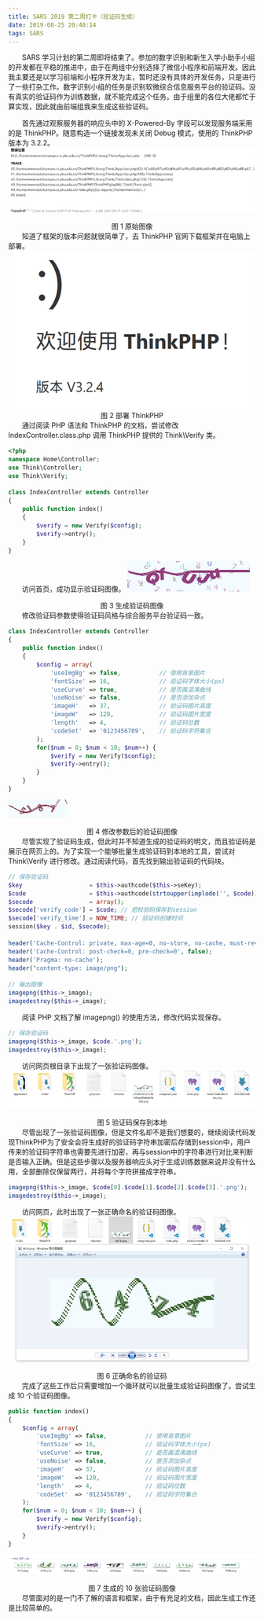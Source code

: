 ```yaml
---
title: SARS 2019 第二周打卡（验证码生成）
date: 2019-08-25 20:40:14
tags: SARS
---
```

　　SARS 学习计划的第二周即将结束了。参加的数字识别和新生入学小助手小组的开发都在平稳的推进中，由于在两组中分别选择了微信小程序和前端开发。因此我主要还是以学习前端和小程序开发为主，暂时还没有具体的开发任务，只是进行了一些打杂工作。数字识别小组的任务是识别软微综合信息服务平台的验证码。没有真实的验证码作为训练数据，就不能完成这个任务。由于组里的各位大佬都忙于算实现，因此就由前端组我来生成这些验证码。<!-- more -->

　　首先通过观察服务器的响应头中的 X-Powered-By 字段可以发现服务端采用的是 ThinkPHP。随意构造一个链接发现未关闭 Debug 模式，使用的 ThinkPHP 版本为 3.2.2。
![ThinkPHP3.2.2](/images/thinkphp-debug.png) <center>图 1 原始图像</center>
　　知道了框架的版本问题就很简单了，去 ThinkPHP 官网下载框架并在电脑上部署。
![ThinkPHP](/images/thinkphp.png) <center>图 2 部署 ThinkPHP</center>
　　通过阅读 PHP 语法和 ThinkPHP 的文档，尝试修改 IndexController.class.php 调用 ThinkPHP 提供的 Think\Verify 类。
```php
<?php
namespace Home\Controller;
use Think\Controller;
use Think\Verify;

class IndexController extends Controller
{
    public function index()
    {
        $verify = new Verify($config);
        $verify->entry();
    }
}
```
　　访问首页，成功显示验证码图像。
![生成验证码图像](/images/captcha-1.png) <center>图 3 生成验证码图像</center>
　　修改验证码参数使得验证码风格与综合服务平台验证码一致。
```php
class IndexController extends Controller
{
    public function index()
    {
        $config = array(
            'useImgBg' => false,           // 使用背景图片
            'fontSize' => 16,              // 验证码字体大小(px)
            'useCurve' => true,            // 是否画混淆曲线
            'useNoise' => false,           // 是否添加杂点
            'imageH'   => 37,              // 验证码图片高度
            'imageW'   => 120,             // 验证码图片宽度
            'length'   => 4,               // 验证码位数
            'codeSet'  => '0123456789',    // 验证码字符集合
        );
        for($num = 0; $num < 10; $num++) {
            $verify = new Verify($config);
            $verify->entry();
        }
    }
}
```
![修改参数后的验证码图像](/images/captcha-2.png) <center>图 4 修改参数后的验证码图像</center>
　　尽管实现了验证码生成，但此时并不知道生成的验证码的明文，而且验证码是展示在网页上的。为了实现一个能够批量生成验证码到本地的工具，尝试对 Think\Verify 进行修改。通过阅读代码，首先找到输出验证码的代码块。
```php
// 保存验证码
$key                   = $this->authcode($this->seKey);
$code                  = $this->authcode(strtoupper(implode('', $code)));
$secode                = array();
$secode['verify_code'] = $code; // 把校验码保存到session
$secode['verify_time'] = NOW_TIME; // 验证码创建时间
session($key . $id, $secode);

header('Cache-Control: private, max-age=0, no-store, no-cache, must-revalidate');
header('Cache-Control: post-check=0, pre-check=0', false);
header('Pragma: no-cache');
header("content-type: image/png");

// 输出图像
imagepng($this->_image);
imagedestroy($this->_image);
```
　　阅读 PHP 文档了解 imagepng() 的使用方法，修改代码实现保存。
```php
// 保存验证码
imagepng($this->_image, $code.'.png');
imagedestroy($this->_image);
```
　　访问网页根目录下出现了一张验证码图像。
![验证码保存到本地](/images/captcha-3.png) <center>图 5 验证码保存到本地</center>
　　尽管出现了一张验证码图像，但是文件名却不是我们想要的，继续阅读代码发现ThinkPHP为了安全会将生成好的验证码字符串加密后存储到session中，用户传来的验证码字符串也需要先进行加密，再与session中的字符串进行对比来判断是否输入正确。但是这些步骤以及服务器响应头对于生成训练数据来说并没有什么用，全部删除仅保留两行，并将每个字符拼接成字符串。
```php
imagepng($this->_image, $code[0].$code[1].$code[2].$code[3].'.png');
imagedestroy($this->_image);
```
　　访问网页，此时出现了一张正确命名的验证码图像。
![验证码保存到本地](/images/captcha-4.png) <center>图 6 正确命名的验证码</center>
　　完成了这些工作后只需要增加一个循环就可以批量生成验证码图像了。尝试生成 10 个验证码图像。
```php
public function index()
{
    $config = array(
        'useImgBg' => false,           // 使用背景图片
        'fontSize' => 16,              // 验证码字体大小(px)
        'useCurve' => true,            // 是否画混淆曲线
        'useNoise' => false,           // 是否添加杂点
        'imageH'   => 37,              // 验证码图片高度
        'imageW'   => 120,             // 验证码图片宽度
        'length'   => 4,               // 验证码位数
        'codeSet'  => '0123456789',    // 验证码字符集合
    );
    for($num = 0; $num < 10; $num++) {
        $verify = new Verify($config);
        $verify->entry();
    }
}
```
![验证码保存到本地](/images/captcha-5.png) <center>图 7 生成的 10 张验证码图像</center>
　　尽管面对的是一门不了解的语言和框架，由于有充足的文档，因此生成工作还是比较简单的。